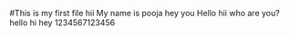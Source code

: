 #This is my first file
hii
My name is pooja
hey you
Hello hii who are you?
hello hi hey
1234567123456